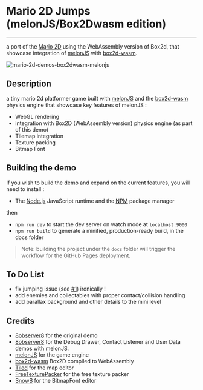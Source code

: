 # Mario 2D Jumps (melonJS/Box2Dwasm edition)
--------------------------------------
a port of the [Mario 2D](https://github.com/obiot/mario-2d-jumps-box2dcore-melonjs) using the WebAssembly version of Box2d, that showcase integration of [melonJS](http://melonjs.org) with [box2d-wasm](https://github.com/Birch-san/box2d-wasm).

![mario-2d-demos-box2dwasm-melonjs](https://github.com/obiot/mario-2d-jumps-box2dwasm-melonjs/assets/4033090/18cd8255-172f-4340-99c6-78e430a0ac37)

Description
-------------------------------------------------------------------------------
a tiny mario 2d platformer game built with [melonJS](http://melonjs.org) and the [box2d-wasm](https://github.com/Birch-san/box2d-wasm) physics engine that showcase key features of melonJS :
* WebGL rendering
* integration with Box2D (WebAssembly version) physics engine (as part of this demo)
* Tilemap integration
* Texture packing
* Bitmap Font

Building the demo
-------------------------------------------------------------------------------

If you wish to build the demo and expand on the current features, you will need to install :

- The [Node.js](http://nodejs.org/) JavaScript runtime and the [NPM](https://npmjs.org/) package manager

then 
- `npm run dev` to start the dev server on watch mode at `localhost:9000`
- `npm run build` to generate a minified, production-ready build, in the docs folder

> Note: building the project under the `docs` folder will trigger the workflow for the GitHub Pages deployment.

To Do List
-------------------------------------------------------------------------------
- fix jumping issue (see [#1](https://github.com/obiot/mario-2d-jumps-box2dcore-melonjs/issues/1)) ironically !
- add enemies and collectables with proper contact/collision handling
- add parallax background and other details to the mini level

Credits
-------------------------------------------------------------------------------
- [8observer8](https://8observer8.github.io) for the original demo
- [8observer8](https://github.com/8Observer8/falling-box-contact-listener-user-data-box2dwasm-melonjs-js) for the Debug Drawer, Contact Listener and User Data demos with melonJS.
- [melonJS](http://melonjs.org) for the game engine
- [box2d-wasm](https://www.npmjs.com/package/box2d-wasm) Box2D compiled to WebAssembly
- [Tiled](https://www.mapeditor.org/) for the map editor
- [FreeTexturePacker](http://free-tex-packer.com) for the free texture packer
- [SnowB](https://snowb.org) for the BitmapFont editor
